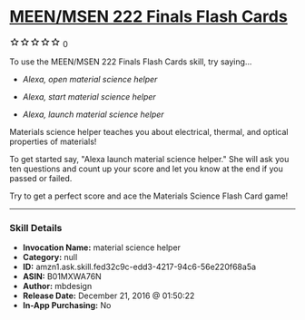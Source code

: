 # [MEEN/MSEN 222 Finals Flash Cards](http://alexa.amazon.com/#skills/amzn1.ask.skill.fed32c9c-edd3-4217-94c6-56e220f68a5a)
![0 stars](../../images/ic_star_border_black_18dp_1x.png)![0 stars](../../images/ic_star_border_black_18dp_1x.png)![0 stars](../../images/ic_star_border_black_18dp_1x.png)![0 stars](../../images/ic_star_border_black_18dp_1x.png)![0 stars](../../images/ic_star_border_black_18dp_1x.png) 0

To use the MEEN/MSEN 222 Finals Flash Cards skill, try saying...

* *Alexa, open material science helper*

* *Alexa, start material science helper*

* *Alexa, launch material science helper*

Materials science helper teaches you about electrical, thermal, and optical properties of materials!

To get started say, "Alexa launch material science helper." She will ask you ten questions and count up your score and let you know at the end if you passed or failed.

Try to get a perfect score and ace the Materials Science Flash Card game!

***

### Skill Details

* **Invocation Name:** material science helper
* **Category:** null
* **ID:** amzn1.ask.skill.fed32c9c-edd3-4217-94c6-56e220f68a5a
* **ASIN:** B01MXWA76N
* **Author:** mbdesign
* **Release Date:** December 21, 2016 @ 01:50:22
* **In-App Purchasing:** No
